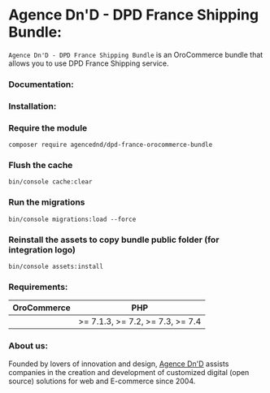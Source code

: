 # Agence Dn'D - DPD France Shipping Bundle:

`Agence Dn'D - DPD France Shipping Bundle` is an OroCommerce bundle that allows you to use DPD France Shipping service.

### Documentation:


### Installation:
### Require the module
```composer require agencednd/dpd-france-orocommerce-bundle```

### Flush the cache
```bin/console cache:clear```

### Run the migrations
```bin/console migrations:load --force```

### Reinstall the assets to copy bundle public folder (for integration logo)
```bin/console assets:install```

### Requirements:

| OroCommerce           | PHP                               |
| :---------------------| :--------------------------------:|
|                       | \>= 7.1.3, >= 7.2, >= 7.3, >= 7.4 |

### About us:

Founded by lovers of innovation and design, [Agence Dn'D](https://www.dnd.fr) assists companies in the creation and development of customized digital (open source) solutions for web and E-commerce since 2004.
